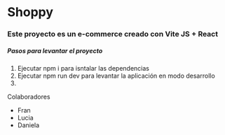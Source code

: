 # Shoppy

### Este proyecto es un e-commerce creado con Vite JS + React

##### Pasos para levantar el proyecto

1. Ejecutar npm i para isntalar las dependencias
2. Ejecutar npm run dev para levantar la aplicación en modo desarrollo
3.

Colaboradores

- Fran
- Lucia
- Daniela
